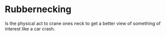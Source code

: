 # Rubbernecking
Is the physical act to crane ones neck to get a better view of something of interest like a car crash.

